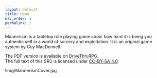 ```yaml
---
layout: default
title: Home
nav_order: 1
permalink: /
---
```


Mannerism is a tabletop role playing game about how hard it is being you authentic self in a world of sorcery and exploitation. It is an original game system by Guy MacDonnell.

The PDF version is available on [DriveThruRPG](https://www.drivethrurpg.com/product/373473/Mannerism).  
The full text of this SRD is licensed under [CC-BY-SA 4.0](https://creativecommons.org/licenses/by-sa/4.0/).  

<p></p>

!img/MannerismCover.jpg
